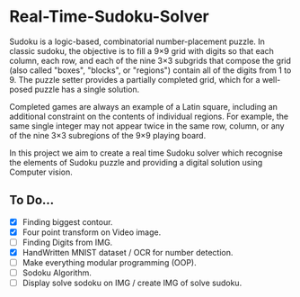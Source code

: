 ﻿# Real-Time-Sudoku-Solver

Sudoku is a logic-based, combinatorial number-placement puzzle. In classic sudoku, the objective is to fill a 9×9 grid with digits so that each column, each row, and each of the nine 3×3 subgrids that compose the grid (also called "boxes", "blocks", or "regions") contain all of the digits from 1 to 9. The puzzle setter provides a partially completed grid, which for a well-posed puzzle has a single solution.

Completed games are always an example of a Latin square, including an additional constraint on the contents of individual regions. For example, the same single integer may not appear twice in the same row, column, or any of the nine 3×3 subregions of the 9×9 playing board.

In this project we aim to create a real time Sudoku solver which recognise the elements of Sudoku puzzle and providing a digital solution using Computer vision.

## To Do...
- [X] Finding biggest contour.
- [X] Four point transform on Video image.
- [ ] Finding Digits from IMG. 
- [X] HandWritten MNIST dataset / OCR for number detection. 
- [ ] Make everything modular programming (OOP).
- [ ] Sodoku Algorithm.
- [ ] Display solve sodoku on IMG / create IMG of solve sudoku.